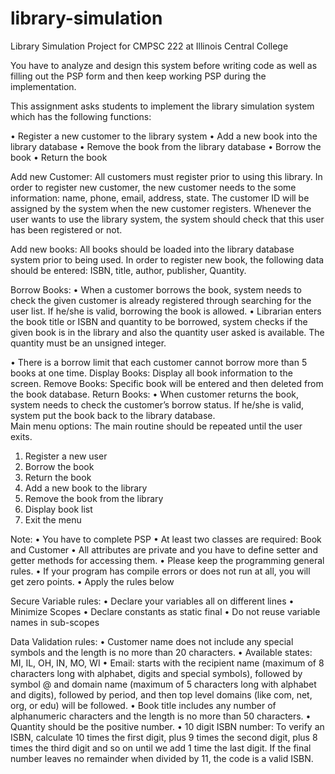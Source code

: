 # library-simulation
Library Simulation Project for CMPSC 222 at Illinois Central College

You have to analyze and design this system before writing code as well as filling out the PSP form and then keep working PSP during the implementation.

This assignment asks students to implement the library simulation system which has the following functions:

•	Register a new customer to the library system 
•	Add a new book into the library database
•	Remove the book from the library database
•	Borrow the book
•	Return the book

Add new Customer:
All customers must register prior to using this library. In order to register new customer, the new customer needs to the some information: name, phone, email, address, state. The customer ID will be assigned by the system when the new customer registers.
Whenever the user wants to use the library system, the system should check that this user has been registered or not.

Add new books:
All books should be loaded into the library database system prior to being used. In order to register new book, the following data should be entered: ISBN, title, author, publisher, Quantity. 

Borrow Books:
•	When a customer borrows the book, system needs to check the given customer is already registered through searching for the user list. If he/she is valid, borrowing the book is allowed.
•	Librarian enters the book title or ISBN and quantity to be borrowed, system checks if the given book is in the library and also the quantity user asked is available. The quantity must be an unsigned integer. 

•	There is a borrow limit that each customer cannot borrow more than 5 books at one time.
Display Books:
Display all book information to the screen.
Remove Books:
Specific book will be entered and then deleted from the book database.
Return Books:
•	When customer returns the book, system needs to check the customer’s borrow status. If he/she is valid, system put the book back to the library database.  
Main menu options:
The main routine should be repeated until the user exits.
1.	Register a new user
2.	Borrow the book
3.	Return the book
4.	Add a new book to the library
5.	Remove the book from the library 
6.	Display book list
7.	Exit the menu

Note:
•	You have to complete PSP
•	At least two classes are required: Book and Customer 
•	All attributes are private and you have to define setter and getter methods for accessing them.
•	Please keep the programming general rules.
•	If your program has compile errors or does not run at all, you will get zero points.
•	Apply the rules below

Secure Variable rules:
•	Declare your variables all on different lines
•	Minimize Scopes
•	Declare constants as static final
•	Do not reuse variable names in sub-scopes

Data Validation rules:
•	Customer name does not include any special symbols and the length is no more than 20 characters.
•	Available states: MI, IL, OH, IN, MO, WI
•	Email: starts with the recipient name (maximum of 8 characters long with alphabet, digits and special symbols), followed by symbol @ and domain name (maximum of 5 characters long with alphabet and digits), followed by period, and then top level domains (like com, net, org, or edu) will be followed.
•	Book title includes any number of alphanumeric characters and the length is no more than 50 characters.
•	Quantity should be the positive number.
•	10 digit ISBN number: To verify an ISBN, calculate 10 times the first digit, plus 9 times the second digit, plus 8 times the third digit and so on until we add 1 time the last digit. If the final number leaves no remainder when divided by 11, the code is a valid ISBN.

